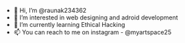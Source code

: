 - 👋 Hi, I’m @raunak234362
- 👀 I’m interested in web designing and adroid development
- 🌱 I’m currently learning Ethical Hacking
- 📫 You can reach to me on instagram - @myartspace25

<!---
raunak234362/raunak234362 is a ✨ special ✨ repository because its `README.md` (this file) appears on your GitHub profile.
You can click the Preview link to take a look at your  changes.
--->
